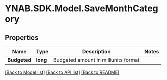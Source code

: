 # YNAB.SDK.Model.SaveMonthCategory
## Properties

Name | Type | Description | Notes
------------ | ------------- | ------------- | -------------
**Budgeted** | **long** | Budgeted amount in milliunits format | 

[[Back to Model list]](../README.md#documentation-for-models) [[Back to API list]](../README.md#documentation-for-api-endpoints) [[Back to README]](../README.md)


